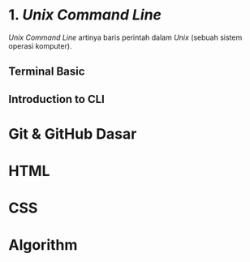 # 1. *Unix Command Line*
*Unix Command Line* artinya baris perintah dalam *Unix* (sebuah sistem operasi komputer).
## Terminal Basic
## Introduction to CLI

# Git & GitHub Dasar

# HTML

# CSS

# Algorithm

